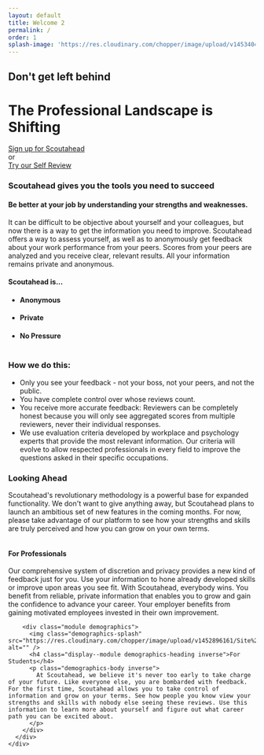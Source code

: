 ```yaml
---
layout: default
title: Welcome 2
permalink: /
order: 1
splash-image: 'https://res.cloudinary.com/chopper/image/upload/v1453404197/Site%20Images/desktop-hero.jpg'
---
```


<div class="splash collapse" data-behavior="inView" data-target="js-header" style="background-image: url({{ page.splash-image }})">
	<div class="splash-heading">
		<h2 class="banner--hero-subhead inverse p-centered"><span>Don't get left behind</span></h2>
		<h1 class="banner--hero inverse p-centered"><span>The Professional
Landscape is Shifting</span></h1>
	</div>
	<div class="splash-cta">
		<div class="grid">
			<div class="col-1 tablet-2-5">
				<a role="button" href="/signup" class="button-cta green"><i class="ion-clipboard icon"></i> <span>Sign up for Scoutahead</span></a>
			</div>
			<div class="col-1 tablet-1-5"><span class="or inverse">or</span></div>
			<div class="col-1 tablet-2-5">
				<a role="button" href="/self_evaluation/questions" class="button-cta blue"><i class="ion-locked icon"></i><span>Try our Self Review</span></a>
			</div>
		</div>
	</div>
</div>

<section class="collapse">
  <div class="container">
    <div class="grid gutter--lg">
      <div class="col-1 tablet-2-3">
        <h3 class="display--welcome">Scoutahead gives you the tools you need to succeed</h3>
				<h4 class="text--heading">Be better at your job by understanding your strengths and weaknesses.</h4>
        <p>
It can be difficult to be objective about yourself and your colleagues, but now there is a way to get the information you need to improve. Scoutahead offers a way to assess yourself, as well as to anonymously get feedback about your work performance from your peers. Scores from your peers are analyzed and you receive clear, relevant results. All your information remains private and anonymous.
        </p>
      </div>
      <div class="col-1 tablet-1-3">
				<h4 class="display--page-subhead">Scoutahead is...</h4>
				<ul class="unstyle--list">
          <li>
            <h4 class="text--heading-large"><i class="ion-checkmark text-blue"></i> <span>Anonymous</span></h4>
          </li>
          <li>
            <h4 class="text--heading-large"><i class="ion-checkmark text-blue"></i>  <span>Private</span></h4>
          </li>
          <li>
            <h4 class="text--heading-large"><i class="ion-checkmark text-blue"></i>  <span>No Pressure</span></h4>
          </li>
        </ul>
    </div>
  </div>
</div></section>

<section class="welcome-2 collapse">
  <div class="container">
    <div class="grid gutter--lg">
      <div class="col-1 tablet-1-3">
				<img src="https://res.cloudinary.com/chopper/image/upload/v1453430973/Site%20Images/phone_in_hand.jpg" alt="" />
      </div>
      <div class="col-1 tablet-2-3">
        <h3 class="display--welcome collapse">How we do this:</h3>
				<div>
	        <ul>
	          <li>
	            Only you see your feedback - not your boss, not your peers, and not the public.
	          </li>
	          <li>
	            You have complete control over whose reviews count.
	          </li>
	          <li>
	            You receive more accurate feedback: Reviewers can be completely honest because you will only see aggregated scores from multiple reviewers, never their individual responses.
	          </li>
	          <li>
	            We use evaluation criteria developed by workplace and psychology experts that provide the most relevant information. Our criteria will evolve to allow respected professionals in every field to improve the questions asked in their specific occupations.
	          </li>
	        </ul>
				</div>
      </div>
    </div>
  </div>
</section>

<section class="welcome-3 collapse">
	<div class="container">
	  <div class="grid">
	    <div class="col-1 tablet-1-2 centered">
				<div class="flex">
					<div class="ion-pie-graph icon--xl ellipse--xl inverse centered text-blue"></div>
				</div>
	      <h3 class="display--module inverse p-centered"><span>Looking Ahead</span></h3>
				<div>
		      <p class="inverse">
		        Scoutahead's revolutionary methodology is a powerful base for expanded functionality. We don't want to give anything away, but Scoutahead plans to launch an ambitious set of new features in the coming months. For now, please take advantage of our platform to see how your strengths and skills are truly perceived and how you can grow on your own terms.
		      </p>
				</div>
	    </div>
	  </div>
	</div>
  <div class="container">
    <div class="grid">
      <div class="col-1 tablet-1-2">
        <div class="module demographics">
          <img class="demographics-splash" src="https://res.cloudinary.com/chopper/image/upload/v1452896105/Site%20Images/offset_293138.jpg" alt="" />
          <h4 class="display--module demographics-heading inverse">For Professionals</h4>
          <p class="demographics-body inverse">
            Our comprehensive system of discretion and privacy provides a new kind of feedback just for you. Use your information to hone already developed skills or improve upon areas you see fit. With Scoutahead, everybody wins. You benefit from reliable, private information that enables you to grow and gain the confidence to advance your career. Your employer benefits from gaining motivated employees invested in their own improvement.
          </p>
        </div>
      </div>
      <div class="col-1 tablet-1-2">

        <div class="module demographics">
          <img class="demographics-splash" src="https://res.cloudinary.com/chopper/image/upload/v1452896161/Site%20Images/offset_205802.jpg" alt="" />
          <h4 class="display--module demographics-heading inverse">For Students</h4>
          <p class="demographics-body inverse">
            At Scoutahead, we believe it's never too early to take charge of your future. Like everyone else, you are bombarded with feedback. For the first time, Scoutahead allows you to take control of information and grow on your terms. See how people you know view your strengths and skills with nobody else seeing these reviews. Use this information to learn more about yourself and figure out what career path you can be excited about.
          </p>
        </div>
      </div>
    </div>
  </div>
</section>